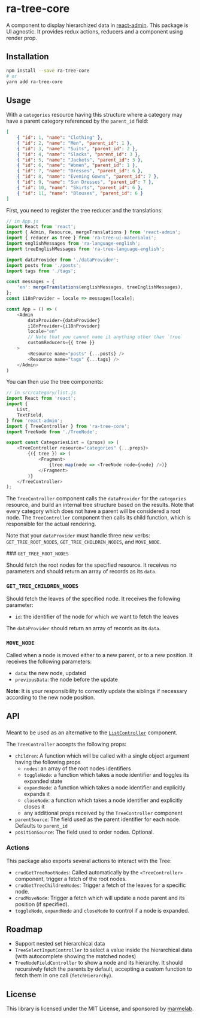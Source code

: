 # ra-tree-core

A component to display hierarchized data in [react-admin](https://github.com/marmelab/react-admin). This package is UI agnostic. It provides redux actions, reducers and a component using render prop.

## Installation

```sh
npm install --save ra-tree-core
# or
yarn add ra-tree-core
```

## Usage

With a `categories` resource having this structure where a category may have a parent category referenced by the `parent_id` field:

```json
[
    { "id": 1, "name": "Clothing" },
    { "id": 2, "name": "Men", "parent_id": 1 },
    { "id": 3, "name": "Suits", "parent_id": 2 },
    { "id": 4, "name": "Slacks", "parent_id": 3 },
    { "id": 5, "name": "Jackets", "parent_id": 3 },
    { "id": 6, "name": "Women", "parent_id": 1 },
    { "id": 7, "name": "Dresses", "parent_id": 6 },
    { "id": 8, "name": "Evening Gowns", "parent_id": 7 },
    { "id": 9, "name": "Sun Dresses", "parent_id": 7 },
    { "id": 10, "name": "Skirts", "parent_id": 6 },
    { "id": 11, "name": "Blouses", "parent_id": 6 }
]
```

First, you need to register the tree reducer and the translations:

```js
// in App.js
import React from 'react';
import { Admin, Resource, mergeTranslations } from 'react-admin';
import { reducer as tree } from 'ra-tree-ui-materialui';
import englishMessages from 'ra-language-english';
import treeEnglishMessages from 'ra-tree-language-english';

import dataProvider from './dataProvider';
import posts from './posts';
import tags from './tags';

const messages = {
    'en': mergeTranslations(englishMessages, treeEnglishMessages),
};
const i18nProvider = locale => messages[locale];

const App = () => (
    <Admin
        dataProvider={dataProvider}
        i18nProvider={i18nProvider}
        locale="en"
        // Note that you cannot name it anything other than `tree`
        customReducers={{ tree }}
    >
        <Resource name="posts" {...posts} />
        <Resource name="tags" {...tags} />
    </Admin>
)
```

You can then use the tree components:

```js
// in src/category/list.js
import React from 'react';
import {
    List,
    TextField,
} from 'react-admin';
import { TreeController } from 'ra-tree-core';
import TreeNode from './TreeNode';

export const CategoriesList = (props) => (
    <TreeController resource="categories" {...props}>
        {({ tree }) => (
            <Fragment>
                {tree.map(node => <TreeNode node={node} />)}
            </Fragment>
        )}
    </TreeController>
);
```

The `TreeController` component calls the `dataProvider` for the `categories` resource, and build an internal tree structure based on the results. Note that every category which does not have a parent will be considered a root node. The `TreeController` component then calls its child function, which is responsible for the actual rendering.

Note that your `dataProvider` must handle three new verbs: `GET_TREE_ROOT_NODES`, `GET_TREE_CHILDREN_NODES`, and `MOVE_NODE`.

### `GET_TREE_ROOT_NODES`

Should fetch the root nodes for the specified resource. It receives no parameters and should return an array of records as its `data`.

### `GET_TREE_CHILDREN_NODES`

Should fetch the leaves of the specified node. It receives the following parameter:

- `id`: the identifier of the node for which we want to fetch the leaves

The `dataProvider` should return an array of records as its `data`. 

### `MOVE_NODE`

Called when a node is moved either to a new parent, or to a new position. It receives the following parameters:

- `data`: the new node, updated
- `previousData`: the node before the update

**Note**: It is your responsibility to correctly update the siblings if necessary according to the new node position.

## API

### <TreeController>

Meant to be used as an alternative to the [`ListController`](https://marmelab.com/react-admin/List.html#the-list-component) component.

The `TreeController` accepts the following props:

- `children`: A function which will be called with a single object argument having the following props
  - `nodes`: an array of the root nodes identifiers
  - `toggleNode`: a function which takes a node identifier and toggles its expanded state
  - `expandNode`: a function which takes a node identifier and explicitly expands it
  - `closeNode`: a function which takes a node identifier and explicitly closes it
  - any additional props received by the `TreeController` component
- `parentSource`: The field used as the parent identifier for each node. Defaults to `parent_id`
- `positionSource`: The field used to order nodes. Optional.

### Actions

This package also exports several actions to interact with the Tree:

- `crudGetTreeRootNodes`: Called automatically by the `<TreeController>` component, trigger a fetch of the root nodes.
- `crudGetTreeChildrenNodes`: Trigger a fetch of the leaves for a specific node.
- `crudMoveNode`: Trigger a fetch which will update a node parent and its position (if specified).
- `toggleNode`, `expandNode` and `closeNode` to control if a node is expanded.

## Roadmap

- Support nested set hierarchical data
- `TreeSelectInputController` to select a value inside the hierarchical data (with autocomplete showing the matched nodes)
- `TreeNodeFieldController` to show a node and its hierarchy. It should recursively fetch the parents by default, accepting a custom function to fetch them in one call (`fetchHierarchy`).

## License

This library is licensed under the MIT License, and sponsored by [marmelab](http://marmelab.com).

